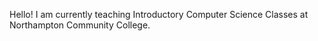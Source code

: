 Hello! I am currently teaching Introductory Computer Science Classes at Northampton Community College.
